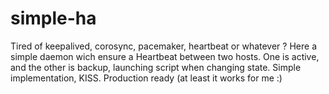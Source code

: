 # simple-ha
Tired of keepalived, corosync, pacemaker, heartbeat or whatever ?
Here a simple daemon wich ensure a Heartbeat between two hosts.
One is active, and the other is backup, launching script when changing state.
Simple implementation, KISS. Production ready (at least it works for me :)


